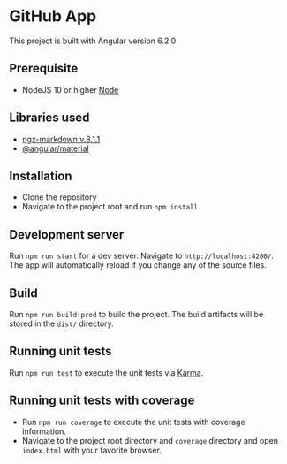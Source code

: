 # GitHub App

This project is built with Angular version 6.2.0

## Prerequisite

- NodeJS 10 or higher [Node](https://nodejs.org/en/)

## Libraries used

- [ngx-markdown v.8.1.1](https://www.npmjs.com/package/ngx-markdown)
- [@angular/material](https://material.angular.io)

## Installation

- Clone the repository
- Navigate to the project root and run `npm install`

## Development server

Run `npm run start` for a dev server. Navigate to `http://localhost:4200/`. The app will automatically reload if you change any of the source files.

## Build

Run `npm run build:prod` to build the project. The build artifacts will be stored in the `dist/` directory.

## Running unit tests

Run `npm run test` to execute the unit tests via [Karma](https://karma-runner.github.io).

## Running unit tests with coverage

- Run `npm run coverage` to execute the unit tests with coverage information.
- Navigate to the project root directory and `coverage` directory and open `index.html` with your favorite browser.
